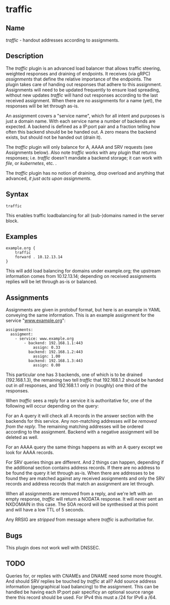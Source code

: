 # traffic

## Name

*traffic* - handout addresses according to assignments.

## Description

The *traffic* plugin is an advanced load balancer that allows traffic steering, weighted responses
and draining of endpoints. It receives (via gRPC) *assignments* that define the relative importance
of the endpoints. The plugin takes care of handing out responses that adhere to this assignment.
Assignments will need to be updated frequently to ensure load spreading, without new updates
*traffic* will hand out responses according to the last received assignment. When there are no
assignments for a name (yet), the responses will be let through as-is.

An assignment covers a "service name", which for all intent and purposes is just a domain name. With
each service name a number of backends are expected. A backend is defined as a IP:port pair and a
fraction telling how often this backend should be be handed out. A zero means the backend exists,
but should not be handed out (drain it).

The *traffic* plugin will only balance for A, AAAA and SRV requests (see Assignments below). Also
note *traffic* works with any plugin that returns responses; i.e. *traffic* doesn't mandate a
backend storage; it can work with *file*, or *kubernetes*, etc. .

The *traffic* plugin has no notion of draining, drop overload and anything that advanced, *it just
acts upon assignments*.

## Syntax

~~~
traffic
~~~

This enables traffic loadbalancing for all (sub-)domains named in the server block.

## Examples

~~~ corefile
example.org {
    traffic
    forward . 10.12.13.14
}
~~~

This will add load balancing for domains under example.org; the upstream information comes from
10.12.13.14; depending on received assignments replies will be let through as-is or balanced.

## Assignments

Assignments are given in protobuf format, but here is an example in YAML conveying the same
information. This is an example assignment for the service "www.example.org":

~~~
assignments:
  assigment:
    - service: www.example.org
        - backend: 192.168.1.1:443
            assign: 0.33
          backend: 192.168.1.2:443
            assign: 1.00
          backend: 192.168.1.3:443
            assign: 0.00
~~~

This particular one has 3 backends, one of which is to be drained (192.168.1.3), the remaining two
tell *traffic* that 192.168.1.2 should be handed out in *all* responses, and 192.168.1.1 only in
(roughly) one third of the responses.

When *traffic* sees a reply for a service it is authoritative for, one of the following will occur
depending on the query:

For an A query it will check all A records in the answer section with the backends for this service.
Any non-matching addresses *will be removed from the reply*. The remaining matching addresses will
be ordered according to the assignment. Backend with a negative assignment will be deleted as well.

For an AAAA query the same things happens as with an A query except we look for AAAA records.

For SRV queries things are different. And 2 things can happen, depending if the additional section
contains address records. If there are no address to be found the query it let through as-is. When
there are addresses to be found they are matched against any received assignments and only the SRV
records and address records that match an assignment are let through.

When all assignments are removed from a reply, and we're left with an empty response, *traffic*
will return a NODATA response. It will *never* sent an NXDOMAIN in this case. The SOA record will be
synthesised at this point and will have a low TTL of 5 seconds.

Any RRSIG are *stripped* from message where *traffic* is authoritative for.

## Bugs

This plugin does not work well with DNSSEC.

## TODO

Queries for, or replies with CNAMEs and DNAME need some more thought. And should SRV replies be
touched by *traffic* at all?
Add source address information (geographical load balancing) to the assignment. This can be handled
be having each IP:port pair specificy an optional source range there this record should be used. For
IPv4 this must a /24 for IPv6 a /64.

